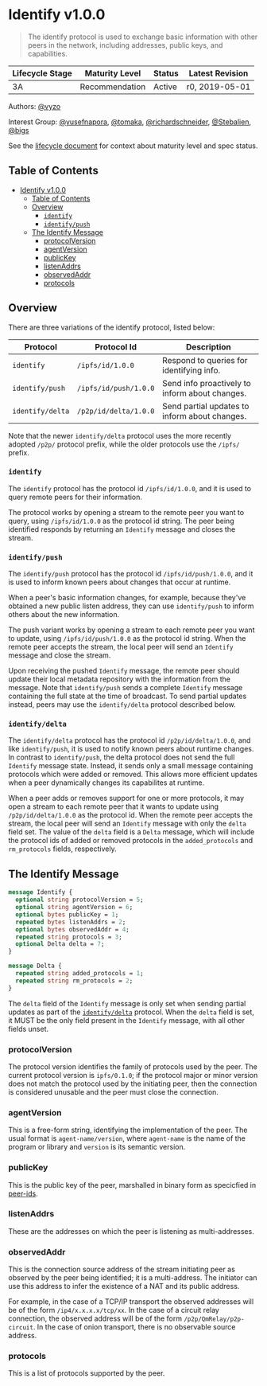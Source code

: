 # Identify v1.0.0

> The identify protocol is used to exchange basic information with other peers
> in the network, including addresses, public keys, and capabilities.

| Lifecycle Stage | Maturity Level | Status | Latest Revision |
|-----------------|----------------|--------|-----------------|
| 3A              | Recommendation | Active | r0, 2019-05-01  |

Authors: [@vyzo]

Interest Group: [@yusefnapora], [@tomaka], [@richardschneider], [@Stebalien], [@bigs]

[@vyzo]: https://github.com/vyzo
[@yusefnapora]: https://github.com/yusefnapora
[@tomaka]: https://github.com/tomaka
[@richardschneider]: https://github.com/richardschneider
[@Stebalien]: https://github.com/Stebalien
[@bigs]: https://github.com/bigs

See the [lifecycle document][lifecycle-spec] for context about maturity level
and spec status.

[lifecycle-spec]: https://github.com/libp2p/specs/blob/master/00-framework-01-spec-lifecycle.md

## Table of Contents

- [Identify v1.0.0](#identify-v100)
    - [Table of Contents](#table-of-contents)
    - [Overview](#overview)
        - [`identify`](#identify)
        - [`identify/push`](#identifypush)
    - [The Identify Message](#the-identify-message)
        - [protocolVersion](#protocolversion)
        - [agentVersion](#agentversion)
        - [publicKey](#publickey)
        - [listenAddrs](#listenaddrs)
        - [observedAddr](#observedaddr)
        - [protocols](#protocols)


## Overview

There are three variations of the identify protocol, listed below:

| Protocol         | Protocol Id           | Description                                    |
|------------------|-----------------------|------------------------------------------------|
| `identify`       | `/ipfs/id/1.0.0`      | Respond to queries for identifying info.       |
| `identify/push`  | `/ipfs/id/push/1.0.0` | Send info proactively to inform about changes. |
| `identify/delta` | `/p2p/id/delta/1.0.0` | Send partial updates to inform about changes.  |

Note that the newer `identify/delta` protocol uses the more recently adopted
`/p2p/` protocol prefix, while the older protocols use the `/ipfs/` prefix.

### `identify`

The `identify` protocol has the protocol id `/ipfs/id/1.0.0`, and it is used
to query remote peers for their information.

The protocol works by opening a stream to the remote peer you want to query, using
`/ipfs/id/1.0.0` as the protocol id string. The peer being identified responds by returning
an `Identify` message and closes the stream.

### `identify/push`

The `identify/push` protocol has the protocol id `/ipfs/id/push/1.0.0`, and it is used
to inform known peers about changes that occur at runtime.

When a peer's basic information changes, for example, because they've obtained a new
public listen address, they can use `identify/push` to inform others about the new
information.

The push variant works by opening a stream to each remote peer you want to update, using
`/ipfs/id/push/1.0.0` as the protocol id string. When the remote peer accepts the stream,
the local peer will send an `Identify` message and close the stream.

Upon receiving the pushed `Identify` message, the remote peer should update their local
metadata repository with the information from the message. Note that
`identify/push` sends a complete `Identify` message containing the full state at
the time of broadcast. To send partial updates instead, peers may use the
`identify/delta` protocol described below.


### `identify/delta`

The `identify/delta` protocol has the protocol id `/p2p/id/delta/1.0.0`, and
like `identify/push`, it is used to notify known peers about runtime changes. In
contrast to `identify/push`, the delta protocol does not send the full
`Identify` message state. Instead, it sends only a small message containing
protocols which were added or removed. This allows more efficient updates when a
peer dynamically changes its capabilites at runtime.

When a peer adds or removes support for one or more protocols, it may open a
stream to each remote peer that it wants to update using `/p2p/id/delta/1.0.0`
as the protocol id. When the remote peer accepts the stream, the local peer will
send an `Identify` message with only the `delta` field set. The value of the
`delta` field is a `Delta` message, which will include the protocol ids of added
or removed protocols in the `added_protocols` and `rm_protocols` fields,
respectively.

## The Identify Message

```protobuf
message Identify {
  optional string protocolVersion = 5;
  optional string agentVersion = 6;
  optional bytes publicKey = 1;
  repeated bytes listenAddrs = 2;
  optional bytes observedAddr = 4;
  repeated string protocols = 3;
  optional Delta delta = 7;
}

message Delta {
  repeated string added_protocols = 1;
  repeated string rm_protocols = 2;
}
```

The `delta` field of the `Identify` message is only set when sending partial
updates as part of the [`identify/delta`](#identify-delta) protocol. When the
`delta` field is set, it MUST be the only field present in the `Identify`
message, with all other fields unset.

### protocolVersion

The protocol version identifies the family of protocols used by the peer.
The current protocol version is `ipfs/0.1.0`; if the protocol major or minor
version does not match the protocol used by the initiating peer, then the connection
is considered unusable and the peer must close the connection.

### agentVersion

This is a free-form string, identifying the implementation of the peer.
The usual format is `agent-name/version`, where `agent-name` is
the name of the program or library and `version` is its semantic version.

### publicKey

This is the public key of the peer, marshalled in binary form as specicfied
in [peer-ids](../peer-ids).


### listenAddrs

These are the addresses on which the peer is listening as multi-addresses.

### observedAddr

This is the connection source address of the stream initiating peer as observed by the peer
being identified; it is a multi-address. The initiator can use this address to infer
the existence of a NAT and its public address.

For example, in the case of a TCP/IP transport the observed addresses will be of the form
`/ip4/x.x.x.x/tcp/xx`. In the case of a circuit relay connection, the observed address will
be of the form `/p2p/QmRelay/p2p-circuit`. In the case of onion transport, there is no
observable source address.

### protocols

This is a list of protocols supported by the peer.
